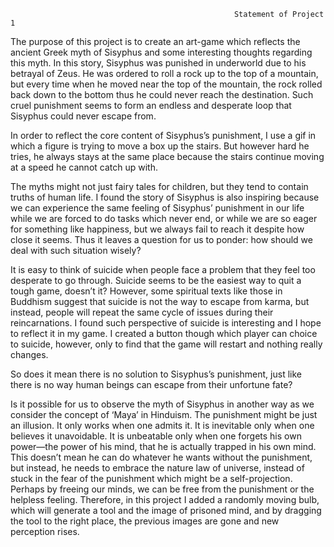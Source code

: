                                                       Statement of Project 1


The purpose of this project is to create an art-game which reflects the ancient Greek myth of Sisyphus and some interesting thoughts regarding this myth.
In this story, Sisyphus was punished in underworld due to his betrayal of Zeus. He was ordered to roll a rock up to the top of a mountain, 
but every time when he moved near the top of the mountain, the rock rolled back down to the bottom thus he could never reach the destination.
Such cruel punishment seems to form an endless and desperate loop that Sisyphus could never escape from.

In order to reflect the core content of Sisyphus’s punishment, I use a gif in which a figure is trying to move a box up the stairs. But however hard he tries, he always stays at the same place because the stairs continue moving at a speed he cannot catch up with.

The myths might not just fairy tales for children, but they tend to contain truths of human life. I found the story of Sisyphus is also inspiring because we can experience the same feeling of Sisyphus’ punishment in our life while we are forced to do tasks which never end, or while we are so eager for something like happiness, but we always fail to reach it despite how close it seems. Thus it leaves a question for us to ponder: how should we deal with such situation wisely?

It is easy to think of suicide when people face a problem that they feel too desperate to go through. Suicide seems to be the easiest way to quit a tough game, doesn’t it? However, some spiritual texts like those in Buddhism suggest that suicide is not the way to escape from karma, but instead, people will repeat the same cycle of issues during their reincarnations. I found such perspective of suicide is interesting and I hope to reflect it in my game. I created a button though which player can choice to suicide, however, only to find that the game will restart and nothing really changes.

So does it mean there is no solution to Sisyphus’s punishment, just like there is no way human beings can escape from their unfortune fate? 

Is it possible for us to observe the myth of Sisyphus in another way as we consider the concept of ‘Maya’ in Hinduism. The punishment might be just an illusion. It only works when one admits it. It is inevitable only when one believes it unavoidable. It is unbeatable only when one forgets his own power—the power of his mind, that he is actually trapped in his own mind. This doesn’t mean he can do whatever he wants without the punishment, but instead, he needs to embrace the nature law of universe, instead of stuck in the fear of the punishment which might be a self-projection. Perhaps by freeing our minds, we can be free from the punishment or the helpless feeling. Therefore, in this project I added a randomly moving bulb, which will generate a tool and the image of prisoned mind, and by dragging the tool to the right place, the previous images are gone and new perception rises.  

